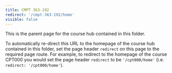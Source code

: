 ```yaml
---
title: CMPT 363-192
redirect: '/cmpt-363-192/home'
visible: false
---
```


This is the parent page for the course hub contained in this folder.

To automatically re-direct this URL to the homepage of the course hub contained in this folder, set the page header `redirect` on this page to the required page route. For example, to redirect to the homepage of the course CPT000 you would set the page header `redirect` to be `'/cpt000/home'` (i.e. `redirect: '/cpt000/home'`).
